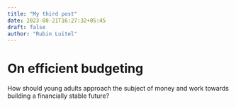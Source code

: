 ```yaml
---
title: "My third post"
date: 2023-08-21T16:27:32+05:45
draft: false
author: "Rubin Luitel"
---
```


# On efficient budgeting

How should young adults approach the subject of money and work towards building a financially stable future?
